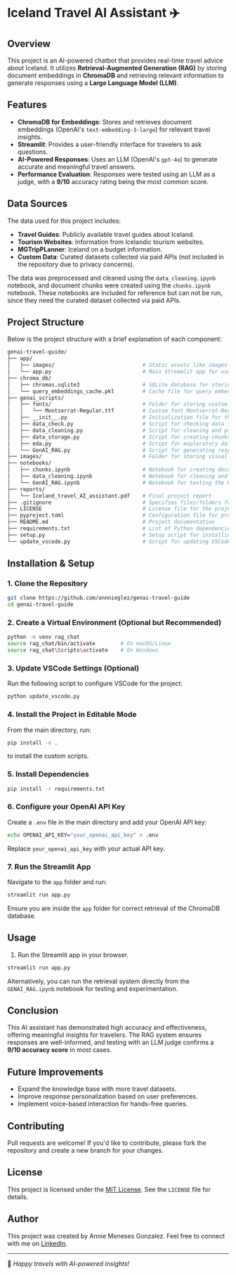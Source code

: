 # Iceland Travel AI Assistant ✈️

## Overview

This project is an AI-powered chatbot that provides real-time travel advice about Iceland. It utilizes **Retrieval-Augmented Generation (RAG)** by storing document embeddings in **ChromaDB** and retrieving relevant information to generate responses using a **Large Language Model (LLM)**.

## Features

- **ChromaDB for Embeddings**: Stores and retrieves document embeddings  (OpenAI's `text-embedding-3-large`) for relevant travel insights.
- **Streamlit**: Provides a user-friendly interface for travelers to ask questions.
- **AI-Powered Responses**: Uses an LLM (OpenAI's `gpt-4o`) to generate accurate and meaningful travel answers.
- **Performance Evaluation**: Responses were tested using an LLM as a judge, with a **9/10** accuracy rating being the most common score.

## Data Sources

The data used for this project includes:

- **Travel Guides**: Publicly available travel guides about Iceland.
- **Tourism Websites**: Information from Icelandic tourism websites.
- **MGTripPLanner**: Iceland on a budget information.
- **Custom Data**: Curated datasets collected via paid APIs (not included in the repository due to privacy concerns).

The data was preprocessed and cleaned using the `data_cleaning.ipynb` notebook, and document chunks were created using the `chunks.ipynb` notebook. These notebooks are included for reference but can not be run, since they need the curated dataset collected via paid APIs.

## Project Structure

Below is the project structure with a brief explanation of each component:

```bash
genai-travel-guide/
├── app/
│   ├── images/                            # Static assets like images or icons for the app
│   └── app.py                             # Main Streamlit app for user interaction
├── chroma_db/
│   ├── chromas.sqlite3                    # SQLite database for storing document embeddings
│   └── query_embeddings_cache.pkl         # Cache file for query embeddings
├── genai_scripts/
│   ├── fonts/                             # Folder for storing custom font files used in visualizations
│   │   └── Montserrat-Regular.ttf         # Custom font Montserrat-Regular
│   ├── __init__.py                        # Initialization file for the custom module
│   ├── data_check.py                      # Script for checking data integrity
│   ├── data_cleaning.py                   # Script for cleaning and preprocessing data
│   ├── data_storage.py                    # Script for creating chunks, embeddings and storing data in ChromaDB
│   ├── eda.py                             # Script for exploratory data analysis in the chunks
│   └── GenAI_RAG.py                       # Script for generating responses using RAG approach and LLM
├── images/                                # Folder for storing visual assets
├── notebooks/
│   ├── chunks.ipynb                       # Notebook for creating document chunks and saving chunk embeddings in ChromaDB
│   ├── data_cleaning.ipynb                # Notebook for cleaning and preprocessing data
│   └── GenAI_RAG.ipynb                    # Notebook for testing the RAG system
├── reports/                         
│   └── Iceland_travel_AI_assistant.pdf    # Final project report
├── .gitignore                             # Specifies files/folders for Git to ignore (e.g., temporary files, credentials)
├── LICENSE                                # License file for the project
├── pyproject.toml                         # Configuration file for project setup
├── README.md                              # Project documentation
├── requirements.txt                       # List of Python dependencies
├── setup.py                               # Setup script for installing the project
└── update_vscode.py                       # Script for updating VSCode settings
```

## Installation & Setup

### 1. Clone the Repository

```bash
git clone https://github.com/annnieglez/genai-travel-guide
cd genai-travel-guide
```

### 2. Create a Virtual Environment (Optional but Recommended)

```bash
python -m venv rag_chat
source rag_chat/bin/activate        # On macOS/Linux
source rag_chat\Scripts\activate    # On Windows
```

### 3. Update VSCode Settings (Optional)

Run the following script to configure VSCode for the project:

```bash
python update_vscode.py
```

### 4. Install the Project in Editable Mode

From the main directory, run:

```bash
pip install -e .
```

to install the custom scripts.

### 5. Install Dependencies

```bash
pip install -r requirements.txt
```

### 6. Configure your OpenAI API Key

Create a `.env` file in the main directory and add your OpenAI API key:

```bash
echo OPENAI_API_KEY="your_openai_api_key" > .env
```

Replace `your_openai_api_key` with your actual API key.

### 7. Run the Streamlit App

Navigate to the `app` folder and run:

```bash
streamlit run app.py
```

Ensure you are inside the `app` folder for correct retrieval of the ChromaDB database.

## Usage

1. Run the Streamlit app in your browser.

```bash
streamlit run app.py
```

Alternatively, you can run the retrieval system directly from the `GENAI_RAG.ipynb` notebook for testing and experimentation.

## Conclusion

This AI assistant has demonstrated high accuracy and effectiveness, offering meaningful insights for travelers. The RAG system ensures responses are well-informed, and testing with an LLM judge confirms a **9/10 accuracy score** in most cases.

## Future Improvements

- Expand the knowledge base with more travel datasets.
- Improve response personalization based on user preferences.
- Implement voice-based interaction for hands-free queries.

## Contributing

Pull requests are welcome! If you'd like to contribute, please fork the repository and create a new branch for your changes.

## License

This project is licensed under the [MIT License](https://opensource.org/licenses/MIT). See the `LICENSE` file for details.

## Author

This project was created by Annie Meneses Gonzalez. Feel free to connect with me on [LinkedIn](www.linkedin.com/in/annie-meneses-gonzalez-57bb9b145).

---

💙 *Happy travels with AI-powered insights!*
